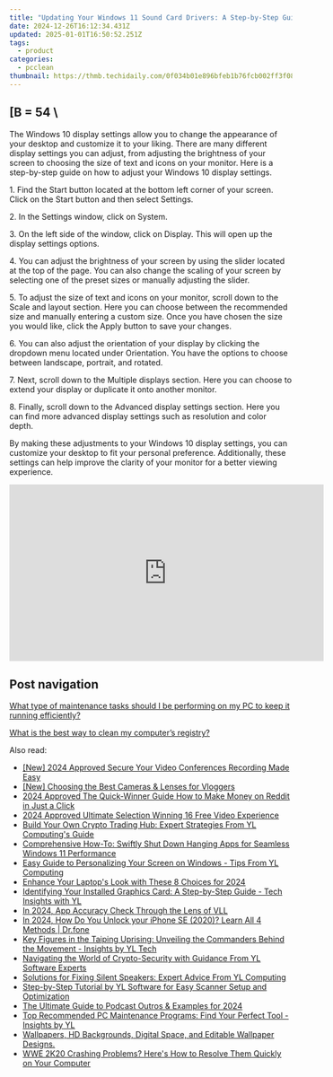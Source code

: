 ```yaml
---
title: "Updating Your Windows 11 Sound Card Drivers: A Step-by-Step Guide - Tips From YL Computing"
date: 2024-12-26T16:12:34.431Z
updated: 2025-01-01T16:50:52.251Z
tags:
  - product
categories:
  - pcclean
thumbnail: https://thmb.techidaily.com/0f034b01e896bfeb1b76fcb002ff3f08bf8065e806075d9660abdc53bcbc29eb.jpg
---
```


## \[B = 54 \

The Windows 10 display settings allow you to change the appearance of your desktop and customize it to your liking. There are many different display settings you can adjust, from adjusting the brightness of your screen to choosing the size of text and icons on your monitor. Here is a step-by-step guide on how to adjust your Windows 10 display settings. 

1\. Find the Start button located at the bottom left corner of your screen. Click on the Start button and then select Settings.

2\. In the Settings window, click on System.

3\. On the left side of the window, click on Display. This will open up the display settings options. 

4\. You can adjust the brightness of your screen by using the slider located at the top of the page. You can also change the scaling of your screen by selecting one of the preset sizes or manually adjusting the slider.

5\. To adjust the size of text and icons on your monitor, scroll down to the Scale and layout section. Here you can choose between the recommended size and manually entering a custom size. Once you have chosen the size you would like, click the Apply button to save your changes.

6\. You can also adjust the orientation of your display by clicking the dropdown menu located under Orientation. You have the options to choose between landscape, portrait, and rotated.

7\. Next, scroll down to the Multiple displays section. Here you can choose to extend your display or duplicate it onto another monitor.

8\. Finally, scroll down to the Advanced display settings section. Here you can find more advanced display settings such as resolution and color depth. 

By making these adjustments to your Windows 10 display settings, you can customize your desktop to fit your personal preference. Additionally, these settings can help improve the clarity of your monitor for a better viewing experience.

<!-- affiliate ads begin -->
<iframe width="560" height="315" src="https://www.youtube.com/embed/RvR5PNhspKE?si=uJcMYK9v-_Xq7fAg" title="YouTube video player" frameborder="0" allow="accelerometer; autoplay; clipboard-write; encrypted-media; gyroscope; picture-in-picture; web-share" referrerpolicy="strict-origin-when-cross-origin" allowfullscreen></iframe>
<!-- affiliate ads end -->

## Post navigation

[What type of maintenance tasks should I be performing on my PC to keep it running efficiently?](https://tools.techidaily.com/pcclean/products/)

[What is the best way to clean my computer’s registry?](https://tools.techidaily.com/pcclean/products/)

<ins class="adsbygoogle"
     style="display:block"
     data-ad-format="autorelaxed"
     data-ad-client="ca-pub-7571918770474297"
     data-ad-slot="1223367746"></ins>

<ins class="adsbygoogle"
     style="display:block"
     data-ad-client="ca-pub-7571918770474297"
     data-ad-slot="8358498916"
     data-ad-format="auto"
     data-full-width-responsive="true"></ins>

<span class="atpl-alsoreadstyle">Also read:</span>
<div><ul>
<li><a href="https://video-screen-grab.techidaily.com/new-2024-approved-secure-your-video-conferences-recording-made-easy/"><u>[New] 2024 Approved Secure Your Video Conferences Recording Made Easy</u></a></li>
<li><a href="https://youtube-blog.techidaily.com/hoosing-the-best-cameras-and-lenses-for-vloggers/"><u>[New] Choosing the Best Cameras & Lenses for Vloggers</u></a></li>
<li><a href="https://some-guidance.techidaily.com/2024-approved-the-quick-winner-guide-how-to-make-money-on-reddit-in-just-a-click/"><u>2024 Approved The Quick-Winner Guide How to Make Money on Reddit in Just a Click</u></a></li>
<li><a href="https://fox-helps.techidaily.com/2024-approved-ultimate-selection-winning-16-free-video-experience/"><u>2024 Approved Ultimate Selection Winning 16 Free Video Experience</u></a></li>
<li><a href="https://discover-amazing.techidaily.com/build-your-own-crypto-trading-hub-expert-strategies-from-yl-computings-guide/"><u>Build Your Own Crypto Trading Hub: Expert Strategies From YL Computing's Guide</u></a></li>
<li><a href="https://win-forum.techidaily.com/comprehensive-how-to-swiftly-shut-down-hanging-apps-for-seamless-windows-11-performance/"><u>Comprehensive How-To: Swiftly Shut Down Hanging Apps for Seamless Windows 11 Performance</u></a></li>
<li><a href="https://discover-amazing.techidaily.com/easy-guide-to-personalizing-your-screen-on-windows-tips-from-yl-computing/"><u>Easy Guide to Personalizing Your Screen on Windows - Tips From YL Computing</u></a></li>
<li><a href="https://article-tips.techidaily.com/enhance-your-laptops-look-with-these-8-choices-for-2024/"><u>Enhance Your Laptop's Look with These 8 Choices for 2024</u></a></li>
<li><a href="https://discover-amazing.techidaily.com/identifying-your-installed-graphics-card-a-step-by-step-guide-tech-insights-with-yl/"><u>Identifying Your Installed Graphics Card: A Step-by-Step Guide - Tech Insights with YL</u></a></li>
<li><a href="https://extra-lessons.techidaily.com/in-2024-app-accuracy-check-through-the-lens-of-vll/"><u>In 2024, App Accuracy Check Through the Lens of VLL</u></a></li>
<li><a href="https://iphone-unlock.techidaily.com/in-2024-how-do-you-unlock-your-iphone-se-2020-learn-all-4-methods-drfone-by-drfone-ios/"><u>In 2024, How Do You Unlock your iPhone SE (2020)? Learn All 4 Methods | Dr.fone</u></a></li>
<li><a href="https://discover-amazing.techidaily.com/key-figures-in-the-taiping-uprising-unveiling-the-commanders-behind-the-movement-insights-by-yl-tech/"><u>Key Figures in the Taiping Uprising: Unveiling the Commanders Behind the Movement - Insights by YL Tech</u></a></li>
<li><a href="https://discover-amazing.techidaily.com/navigating-the-world-of-crypto-security-with-guidance-from-yl-software-experts/"><u>Navigating the World of Crypto-Security with Guidance From YL Software Experts</u></a></li>
<li><a href="https://discover-amazing.techidaily.com/solutions-for-fixing-silent-speakers-expert-advice-from-yl-computing/"><u>Solutions for Fixing Silent Speakers: Expert Advice From YL Computing</u></a></li>
<li><a href="https://discover-amazing.techidaily.com/step-by-step-tutorial-by-yl-software-for-easy-scanner-setup-and-optimization/"><u>Step-by-Step Tutorial by YL Software for Easy Scanner Setup and Optimization</u></a></li>
<li><a href="https://some-approaches.techidaily.com/the-ultimate-guide-to-podcast-outros-and-examples-for-2024/"><u>The Ultimate Guide to Podcast Outros & Examples for 2024</u></a></li>
<li><a href="https://discover-amazing.techidaily.com/top-recommended-pc-maintenance-programs-find-your-perfect-tool-insights-by-yl/"><u>Top Recommended PC Maintenance Programs: Find Your Perfect Tool - Insights by YL</u></a></li>
<li><a href="https://discover-amazing.techidaily.com/wallpapers-hd-backgrounds-digital-space-and-editable-wallpaper-designs/"><u>Wallpapers, HD Backgrounds, Digital Space, and Editable Wallpaper Designs.</u></a></li>
<li><a href="https://win-able.techidaily.com/wwe-2k20-crashing-problems-heres-how-to-resolve-them-quickly-on-your-computer/"><u>WWE 2K20 Crashing Problems? Here's How to Resolve Them Quickly on Your Computer</u></a></li>
</ul></div>

